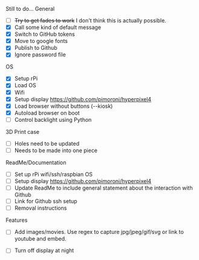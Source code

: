 Still to do...
General
- [ ] ~~Try to get fades to work~~ I don't think this is actually possible.
- [x] Call some kind of default message
- [x] Switch to GitHub tokens
- [x] Move to google fonts
- [x] Publish to Github
- [x] Ignore password file

OS
- [x] Setup rPi
- [x] Load OS
- [x] Wifi
- [x] Setup display https://github.com/pimoroni/hyperpixel4
- [x] Load browser without buttons (--kiosk)
- [x] Autoload browser on boot
- [ ] Control backlight using Python

3D Print case
- [ ] Holes need to be updated
- [ ] Needs to be made into one piece

ReadMe/Documentation
- [ ] Set up rPi wifi/ssh/raspbian OS
- [ ] Setup display https://github.com/pimoroni/hyperpixel4
- [ ] Update ReadMe to include general statement about the interaction with Github
- [ ] Link for Github ssh setup
- [ ] Removal instructions

Features
- [ ] Add images/movies. Use regex to capture jpg/jpeg/gif/svg or link to youtube and embed.
- [ ] Turn off display at night

